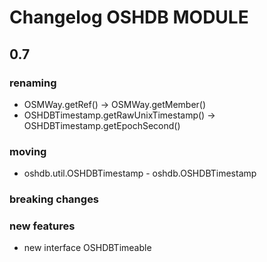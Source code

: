 Changelog OSHDB MODULE
======================

## 0.7

### renaming
 - OSMWay.getRef() -> OSMWay.getMember()
 - OSHDBTimestamp.getRawUnixTimestamp() -> OSHDBTimestamp.getEpochSecond()
 
### moving
 - oshdb.util.OSHDBTimestamp - oshdb.OSHDBTimestamp
 

### breaking changes

### new features
 - new interface OSHDBTimeable

